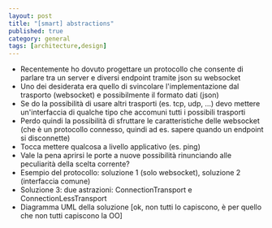 ```yaml
---
layout: post
title: "[smart] abstractions"
published: true
category: general
tags: [architecture,design]
---
```


- Recentemente ho dovuto progettare un protocollo che consente di parlare tra un server e diversi endpoint tramite json su websocket
- Uno dei desiderata era quello di svincolare l'implementazione dal trasporto (websocket) e possibilmente il formato dati (json)
- Se do la possibilità di usare altri trasporti (es. tcp, udp, ...) devo mettere un'interfaccia di qualche tipo che accomuni tutti i possibili trasporti
- Perdo quindi la possibilità di sfruttare le caratteristiche delle websocket (che è un protocollo connesso, quindi ad es. sapere quando un endpoint si disconnette)
- Tocca mettere qualcosa a livello applicativo (es. ping)
- Vale la pena aprirsi le porte a nuove possibilità rinunciando alle peculiarità della scelta corrente?
- Esempio del protocollo: soluzione 1 (solo websocket), soluzione 2 (interfaccia comune)
- Soluzione 3: due astrazioni: ConnectionTransport e ConnectionLessTransport
- Diagramma UML della soluzione [ok, non tutti lo capiscono, è per quello che non tutti capiscono la OO]
